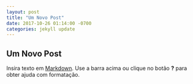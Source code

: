 ```yaml
---
layout: post
title: "Um Novo Post"
date: 2017-10-26 01:14:00 -0700
categories: jekyll update
---
```

## Um Novo Post

Insira texto em [Markdown](http://daringfireball.net/projects/markdown/). Use a barra acima ou clique no botão **?** para obter ajuda com formatação.

